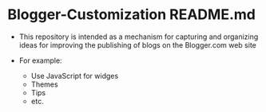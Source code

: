 
# Blogger-Customization README.md

- This repository is intended as a mechanism for capturing and organizing ideas for improving the publishing of blogs on the Blogger.com web site

- For example: 
  + Use JavaScript for widges
  + Themes
  + Tips 
  + etc.

